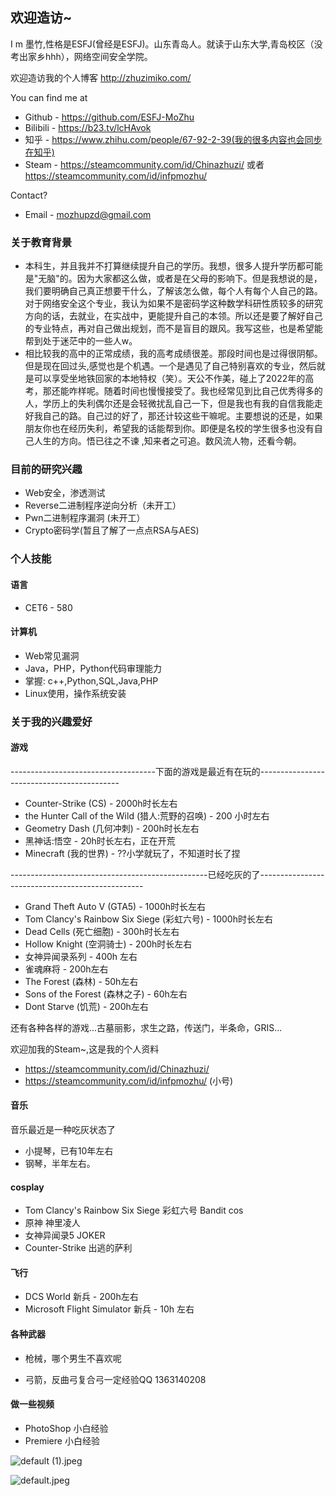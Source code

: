 ## 欢迎造访~

I m 墨竹,性格是ESFJ(曾经是ESFJ)。山东青岛人。就读于山东大学,青岛校区（没考出家乡hhh），网络空间安全学院。

欢迎造访我的个人博客 http://zhuzimiko.com/

You can find me at

* Github - https://github.com/ESFJ-MoZhu
* Bilibili  - https://b23.tv/lcHAvok
* 知乎  - https://www.zhihu.com/people/67-92-2-39(我的很多内容也会同步在知乎)
* Steam - https://steamcommunity.com/id/Chinazhuzi/ 或者 https://steamcommunity.com/id/infpmozhu/

Contact?

* Email - mozhupzd@gmail.com

### 关于教育背景

* 本科生，并且我并不打算继续提升自己的学历。我想，很多人提升学历都可能是"无脑"的。因为大家都这么做，或者是在父母的影响下。但是我想说的是，我们要明确自己真正想要干什么，了解该怎么做，每个人有每个人自己的路。对于网络安全这个专业，我认为如果不是密码学这种数学科研性质较多的研究方向的话，去就业，在实战中，更能提升自己的本领。所以还是要了解好自己的专业特点，再对自己做出规划，而不是盲目的跟风。我写这些，也是希望能帮到处于迷茫中的一些人w。
* 相比较我的高中的正常成绩，我的高考成绩很差。那段时间也是过得很阴郁。但是现在回过头,感觉也是个机遇。一个是遇见了自己特别喜欢的专业，然后就是可以享受坐地铁回家的本地特权（笑）。天公不作美，碰上了2022年的高考，那还能咋样呢。随着时间也慢慢接受了。我也经常见到比自己优秀得多的人，学历上的失利偶尔还是会轻微扰乱自己一下，但是我也有我的自信我能走好我自己的路。自己过的好了，那还计较这些干嘛呢。主要想说的还是，如果朋友你也在经历失利，希望我的话能帮到你。即便是名校的学生很多也没有自己人生的方向。悟已往之不谏 ,知来者之可追。数风流人物，还看今朝。

### 目前的研究兴趣

* Web安全，渗透测试
* Reverse二进制程序逆向分析（未开工）
* Pwn二进制程序漏洞 (未开工）
* Crypto密码学(暂且了解了一点点RSA与AES)

### 个人技能

#### 语言

* CET6 - 580

#### 计算机

* Web常见漏洞
* Java，PHP，Python代码审理能力
* 掌握: c++,Python,SQL,Java,PHP
* Linux使用，操作系统安装

### 关于我的兴趣爱好

#### 游戏

------------------------------------下面的游戏是最近有在玩的-------------------------------------------

* Counter-Strike (CS) - 2000h时长左右
* the Hunter Call of the Wild (猎人:荒野的召唤) - 200 小时左右
* Geometry Dash (几何冲刺) - 200h时长左右
* 黑神话:悟空 - 20h时长左右，正在开荒
* Minecraft (我的世界) - ??小学就玩了，不知道时长了捏

-------------------------------------------------已经吃灰的了-------------------------------------------------

* Grand Theft Auto V (GTA5) - 1000h时长左右
* Tom Clancy's Rainbow Six Siege (彩虹六号) - 1000h时长左右
* Dead Cells (死亡细胞) - 300h时长左右
* Hollow Knight (空洞骑士) - 200h时长左右
* 女神异闻录系列 - 400h 左右
* 雀魂麻将 - 200h左右
* The Forest (森林) - 50h左右
* Sons of the Forest (森林之子) - 60h左右
* Dont Starve (饥荒) - 200h左右

还有各种各样的游戏...古墓丽影，求生之路，传送门，半条命，GRIS...

欢迎加我的Steam~,这是我的个人资料

* https://steamcommunity.com/id/Chinazhuzi/
* https://steamcommunity.com/id/infpmozhu/ (小号)

#### 音乐

音乐最近是一种吃灰状态了

* 小提琴，已有10年左右
* 钢琴，半年左右。

#### cosplay

* Tom Clancy's Rainbow Six Siege 彩虹六号 Bandit cos
* 原神 神里凌人
* 女神异闻录5  JOKER
* Counter-Strike  出逃的萨利

#### 飞行

* DCS World 新兵 - 200h左右
* Microsoft Flight Simulator 新兵 - 10h 左右

#### 各种武器

* 枪械，哪个男生不喜欢呢

* 弓箭，反曲弓复合弓一定经验QQ 1363140208

#### 做一些视频

* PhotoShop 小白经验
* Premiere 小白经验

![default (1).jpeg](http://101.201.246.16:8080/i/2025/02/13/67ad754367094.jpeg)  

![default.jpeg](http://101.201.246.16:8080/i/2025/02/13/67ad753eca43b.jpeg)
